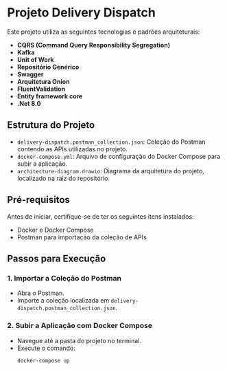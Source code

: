 # Projeto Delivery Dispatch

Este projeto utiliza as seguintes tecnologias e padrões arquiteturais:

- **CQRS (Command Query Responsibility Segregation)**
- **Kafka**
- **Unit of Work**
- **Repositório Genérico**
- **Swagger**
- **Arquitetura Onion**
- **FluentValidation**
- **Entity framework core**
-  **.Net 8.0**

## Estrutura do Projeto

- `delivery-dispatch.postman_collection.json`: Coleção do Postman contendo as APIs utilizadas no projeto.
- `docker-compose.yml`: Arquivo de configuração do Docker Compose para subir a aplicação.
- `architecture-diagram.drawio`: Diagrama da arquitetura do projeto, localizado na raiz do repositório.

## Pré-requisitos

Antes de iniciar, certifique-se de ter os seguintes itens instalados:

- Docker e Docker Compose
- Postman para importação da coleção de APIs

## Passos para Execução

### 1. Importar a Coleção do Postman

- Abra o Postman.
- Importe a coleção localizada em `delivery-dispatch.postman_collection.json`.

### 2. Subir a Aplicação com Docker Compose

- Navegue até a pasta do projeto no terminal.
- Execute o comando:
  ```sh
  docker-compose up
